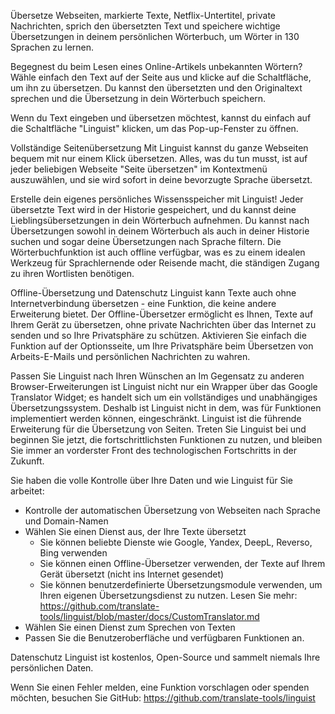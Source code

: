 Übersetze Webseiten, markierte Texte, Netflix-Untertitel, private Nachrichten, sprich den übersetzten Text und speichere wichtige Übersetzungen in deinem persönlichen Wörterbuch, um Wörter in 130 Sprachen zu lernen.

Begegnest du beim Lesen eines Online-Artikels unbekannten Wörtern? Wähle einfach den Text auf der Seite aus und klicke auf die Schaltfläche, um ihn zu übersetzen. Du kannst den übersetzten und den Originaltext sprechen und die Übersetzung in dein Wörterbuch speichern.

Wenn du Text eingeben und übersetzen möchtest, kannst du einfach auf die Schaltfläche "Linguist" klicken, um das Pop-up-Fenster zu öffnen.

Vollständige Seitenübersetzung
Mit Linguist kannst du ganze Webseiten bequem mit nur einem Klick übersetzen. Alles, was du tun musst, ist auf jeder beliebigen Webseite "Seite übersetzen" im Kontextmenü auszuwählen, und sie wird sofort in deine bevorzugte Sprache übersetzt.

Erstelle dein eigenes persönliches Wissensspeicher mit Linguist!
Jeder übersetzte Text wird in der Historie gespeichert, und du kannst deine Lieblingsübersetzungen in dein Wörterbuch aufnehmen. Du kannst nach Übersetzungen sowohl in deinem Wörterbuch als auch in deiner Historie suchen und sogar deine Übersetzungen nach Sprache filtern. Die Wörterbuchfunktion ist auch offline verfügbar, was es zu einem idealen Werkzeug für Sprachlernende oder Reisende macht, die ständigen Zugang zu ihren Wortlisten benötigen.

Offline-Übersetzung und Datenschutz
Linguist kann Texte auch ohne Internetverbindung übersetzen - eine Funktion, die keine andere Erweiterung bietet. Der Offline-Übersetzer ermöglicht es Ihnen, Texte auf Ihrem Gerät zu übersetzen, ohne private Nachrichten über das Internet zu senden und so Ihre Privatsphäre zu schützen. Aktivieren Sie einfach die Funktion auf der Optionsseite, um Ihre Privatsphäre beim Übersetzen von Arbeits-E-Mails und persönlichen Nachrichten zu wahren.

Passen Sie Linguist nach Ihren Wünschen an
Im Gegensatz zu anderen Browser-Erweiterungen ist Linguist nicht nur ein Wrapper über das Google Translator Widget; es handelt sich um ein vollständiges und unabhängiges Übersetzungssystem. Deshalb ist Linguist nicht in dem, was für Funktionen implementiert werden können, eingeschränkt. Linguist ist die führende Erweiterung für die Übersetzung von Seiten. Treten Sie Linguist bei und beginnen Sie jetzt, die fortschrittlichsten Funktionen zu nutzen, und bleiben Sie immer an vorderster Front des technologischen Fortschritts in der Zukunft.

Sie haben die volle Kontrolle über Ihre Daten und wie Linguist für Sie arbeitet:

- Kontrolle der automatischen Übersetzung von Webseiten nach Sprache und Domain-Namen
- Wählen Sie einen Dienst aus, der Ihre Texte übersetzt
  - Sie können beliebte Dienste wie Google, Yandex, DeepL, Reverso, Bing verwenden
  - Sie können einen Offline-Übersetzer verwenden, der Texte auf Ihrem Gerät übersetzt (nicht ins Internet gesendet)
  - Sie können benutzerdefinierte Übersetzungsmodule verwenden, um Ihren eigenen Übersetzungsdienst zu nutzen. Lesen Sie mehr: https://github.com/translate-tools/linguist/blob/master/docs/CustomTranslator.md
- Wählen Sie einen Dienst zum Sprechen von Texten
- Passen Sie die Benutzeroberfläche und verfügbaren Funktionen an.

Datenschutz
Linguist ist kostenlos, Open-Source und sammelt niemals Ihre persönlichen Daten.

Wenn Sie einen Fehler melden, eine Funktion vorschlagen oder spenden möchten, besuchen Sie GitHub: https://github.com/translate-tools/linguist